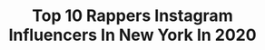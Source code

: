 ---
title: Top 10 Rappers Instagram Influencers In New York In 2020
description: >-
  Find top rappers Instagram influencers in New York in 2020. Most popular hashtags: #hiphop #rap #music #rapper.
platform: Instagram
profiles:
  - username: "cactus.kish"
    fullname: >-
      Kish
    location: "United States"
    followers: 7090
    engagement: 2683
    commentsToLikes: 0.052341
    avatar: "https://scontent-ams4-1.cdninstagram.com/v/t51.2885-19/s320x320/67667007_378779409489789_8042572084213186560_n.jpg?_nc_ht=scontent-ams4-1.cdninstagram.com&_nc_ohc=FX8xuNXS1PIAX_o4qI8&oh=f40f0f1e742f2a68bfa95ae447808a1a&oe=5EBC08DC"
    verified: false
    hashtags: "#xyzbca, #concertphotography, #asapmob, #badandboujee"
  - username: "javierstarks"
    fullname: >-
      Javier Starks
    location: "United States"
    followers: 10579
    engagement: 456
    commentsToLikes: 0.033174
    avatar: "https://scontent-ams4-1.cdninstagram.com/v/t51.2885-19/s320x320/75412707_623089258230832_3526617764372414464_n.jpg?_nc_ht=scontent-ams4-1.cdninstagram.com&_nc_ohc=SmJ_T9MdcZ8AX9NYXkO&oh=7d2e01b4faa2b4df19112918dee1bd21&oe=5EB930B5"
    verified: false
    hashtags: "#pandemic, #covid19, #jeffbezos, #soulful"
  - username: "lilmac_gs9"
    fullname: >-
      🏚️THE GHETTO CHILD🏚️
    location: "United States"
    followers: 19094
    engagement: 327
    commentsToLikes: 0.072608
    avatar: "https://scontent-lht6-1.cdninstagram.com/v/t51.2885-19/s320x320/72630361_749321075568039_1411286361809354752_n.jpg?_nc_ht=scontent-lht6-1.cdninstagram.com&_nc_ohc=H9CZLnq8I9oAX-phYdN&oh=b54bc931d40960521ce07f99c227d22c&oe=5EB2F4E3"
    verified: false
    hashtags: "#pain, #restinpeace, #nyc, #photography"
  - username: "chasebenji__"
    fullname: >-
      Chase BenJi
    location: "United States"
    followers: 143393
    engagement: 307
    commentsToLikes: 0.038805
    avatar: "https://scontent-ams4-1.cdninstagram.com/v/t51.2885-19/s320x320/42475700_454572048400910_5551356443963162624_n.jpg?_nc_ht=scontent-ams4-1.cdninstagram.com&_nc_ohc=Cop_F-jEcLIAX8Jt7BG&oh=bf4db3e1cd6d5d6fa816349673cf04d6&oe=5EBCEA4F"
    verified: false
    hashtags: "#valentinesday"
  - username: "bigtwinsqb"
    fullname: >-
      Jamal Abdulraheem Big Twins
    location: "United States"
    followers: 34999
    engagement: 410
    commentsToLikes: 0.089597
    avatar: "https://scontent-ams4-1.cdninstagram.com/v/t51.2885-19/s320x320/89463999_839075899893598_7576119201140572160_n.jpg?_nc_ht=scontent-ams4-1.cdninstagram.com&_nc_ohc=clM6EglgIdEAX_nR2wk&oh=0014c6832efc1f665be2e52c9c751eab&oe=5EBC082C"
    verified: false
    hashtags: "#chinkyqb, #im3, #ralphlauren, #shade45"
  - username: "migs718"
    fullname: >-
      Migs718
    location: "United States"
    followers: 8207
    engagement: 735
    commentsToLikes: 0.160280
    avatar: "https://scontent-ams4-1.cdninstagram.com/v/t51.2885-19/s320x320/83977747_1523702374461844_583294741056061440_n.jpg?_nc_ht=scontent-ams4-1.cdninstagram.com&_nc_ohc=t91--jICsKwAX-fXaNp&oh=ea0e58d9f92f03c5213b5b91816f8f5f&oe=5E89B10C"
    verified: false
    hashtags: "#artist, #paris, #chicago, #statenisland"
  - username: "iamrapaport"
    fullname: >-
      I AM RAPAPORT: STEREO PODCAST
    location: "United States"
    followers: 172010
    engagement: 70
    commentsToLikes: 0.038081
    avatar: "https://scontent-ams4-1.cdninstagram.com/v/t51.2885-19/s320x320/27877994_2023455417875947_8952632953670729728_n.jpg?_nc_ht=scontent-ams4-1.cdninstagram.com&_nc_ohc=MePYT5oFwvcAX-57Tj7&oh=e0a971e90fde2d5ceff5791d74c7d387&oe=5EA93D09"
    verified: true
    hashtags: ""
  - username: "mixedbyrican"
    fullname: >-
      🏚MiXEDBYRiCAN🔊🇵🇷
    location: "United States"
    followers: 27879
    engagement: 397
    commentsToLikes: 0.112278
    avatar: "https://scontent-lhr8-1.cdninstagram.com/v/t51.2885-19/s320x320/89376084_223946492084075_8016792934588350464_n.jpg?_nc_ht=scontent-lhr8-1.cdninstagram.com&_nc_ohc=UmrCCKEoQpUAX8kgwi0&oh=7a51ba571623dfca1ef19f997328b217&oe=5EB97B2B"
    verified: false
    hashtags: "#mixedbyrican, #recordingstudio, #brrrrrrrrr, #bars"
  - username: "mrmisterharris"
    fullname: >-
      Mister Harris
    location: "United States"
    followers: 2438
    engagement: 515
    commentsToLikes: 0.389618
    avatar: "https://scontent-lht6-1.cdninstagram.com/v/t51.2885-19/s320x320/79387267_618067602298233_5213353839301754880_n.jpg?_nc_ht=scontent-lht6-1.cdninstagram.com&_nc_ohc=kLgR0JuUyYIAX84Y1rX&oh=ff5fe02863ab9cc63c917d775011fae4&oe=5EBB85B3"
    verified: false
    hashtags: "#upandcomingartists, #singerlife, #newmusicalert, #rapsongs"
  - username: "iamcardib.bii"
    fullname: >-
      Cardi B
    location: "United States"
    followers: 105825
    engagement: 238
    commentsToLikes: 0.016658
    avatar: "https://scontent-lhr8-1.cdninstagram.com/v/t51.2885-19/s320x320/88972947_207934400315947_6508265828842995712_n.jpg?_nc_ht=scontent-lhr8-1.cdninstagram.com&_nc_ohc=oBANka1P8-kAX_8osQ9&oh=2510e1833f7f6b3e8d05cb5e3f776ade&oe=5EB9417C"
    verified: false
    hashtags: "#cardiandoffet, #money, #spicy, #iamcardib"
---